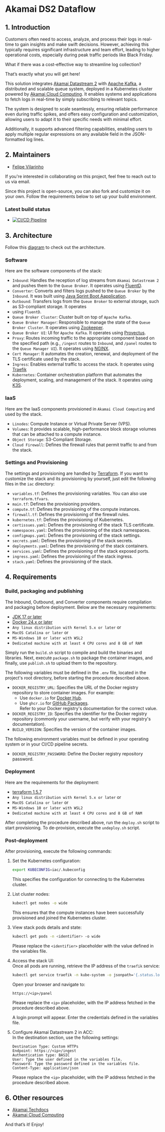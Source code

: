 # Akamai DS2 Dataflow

## 1. Introduction
Customers often need to access, analyze, and process their logs in real-time to gain insights and make swift decisions. 
However, achieving this typically requires significant infrastructure and team effort, leading to higher operational 
costs, especially during peak traffic periods like Black Friday.

What if there was a cost-effective way to streamline log collection?

That’s exactly what you will get here!

This solution integrates [Akamai Datastream 2](https://techdocs.akamai.com/datastream2/docs/welcome-datastream2) with
[Apache Kafka](https://kafka.apache.org/), a distributed and scalable queue system, deployed in a Kubernetes cluster 
powered by [Akamai Cloud Computing](https://www.linode.com). It enables systems and applications to fetch logs in 
real-time by simply subscribing to relevant topics.

The system is designed to scale seamlessly, ensuring reliable performance even during traffic spikes, and offers easy 
configuration and customization, allowing users to adapt it to their specific needs with minimal effort. 

Additionally, it supports advanced filtering capabilities, enabling users to apply multiple regular expressions on any 
available field in the JSON-formatted log lines.

## 2. Maintainers
- [Felipe Vilarinho](https://www.linkedin.com/in/fvilarinho)

If you're interested in collaborating on this project, feel free to reach out to us via email.

Since this project is open-source, you can also fork and customize it on your own. Follow the requirements below to 
set up your build environment.

### Latest build status
- [![CI/CD Pipeline](https://github.com/fvilarinho/akamai-ds2-dataflow/actions/workflows/pipeline.yml/badge.svg)](https://github.com/fvilarinho/akamai-ds2-dataflow/actions/workflows/pipeline.yml)

## 3. Architecture
Follow this [diagram](https://viewer.diagrams.net/?tags=%7B%7D&lightbox=1&highlight=0000ff&layers=1&nav=1&title=software_architecture.drawio#R%3Cmxfile%3E%3Cdiagram%20name%3D%22Page-1%22%20id%3D%2292RJ4OFCEY1Zh97tm0ry%22%3E7Vxbc5s6EP41nmkfnAEEOH60nTjNadKmJ6dz2kfZlm0aQFSI2O6vr4SFuUi2yRSISZ2HDLoA0n7ab1e7wh0w8tY3BAbLezxDbsfQZusOuOoYRt8y2X9esdlW6MDWtjUL4sxEXVrx6PxCojLpFjkzFOY6Uoxd6gT5yin2fTSluTpICF7lu82xm39rABdIqnicQleu%2Fd%2BZ0aWo1e1%2B2vABOYulePWl0ds2eDDpLGYSLuEMrzJV4LoDRgRjur3y1iPkcuElctneN97TuhsYQT4tc4MpxvEM3UhMTgyMbpLZEhz5M8Rv0DtguFo6FD0GcMpbVwxfVrekniua5QGIMT0jQtE6UyUGdIOwhyjZsC6i1bDEoMTy6IniKhW1nYx7mZGymQgVCngXu0enEmAXQgh7JGhK80czBr4oYkKXeIF96F6ntcNUQhorpX3uMA6EXH4gSjdiJcOI4rzU0Nqh3%2FjtF5Yofc%2B0XK3Fk%2BPCRhRCSvATGmEXk3icYDy%2B1DTtEAYhjshUzGo870Z0eP%2FB0ibRl3%2Bvv%2Fmf5343USZIFoge6CcWCZfMQUQJciF1nvNq8yfwHBp1Zg0PnqAHnY5hQ4%2BvT38SBrFcbJfNajhzntnlgl9eQQqZIBH02AOMpAMbRabPqyuE2c8rRNcAskrohkIl7Co0AvzNGmGU1AjwWhoBXoewfDbMDD68%2BD3BhBdShOLSXogYPtp4XDVEiX6cCEEZEkE9ELzeKPjo3aeb20%2Ff3reEiPoN0lC%2FLSxUmWpUwF6gJHuZJ6UuQFKXW3%2FCoVQpzJh18ulVW1RGv2xQZ3oHpt9yu2yWXNl21Ss7vnVACNxkOgTY8WmYefIDr0hXgVXY0lhAK%2BC4fWKK6m5o5Xw0edfWIDvqmZWgXfSskvSYI0dx2wF%2BnGOf5hyHfl%2Fb41KMRrbdyOqyToo3TYk3v0QoQqGKNgeM9JaI9f4I50%2BwLezZqMeh69L8m3Q5ckpllFQqPa9UxikpldVKZ8SSlGqE%2FXgFE5Ve%2FQOfIev%2BGBDHXwx5HM%2FQBkFwqgrWM19RwQ4Z7Iy8H0F3hL3AdSA3qZLIP09%2B8BgvkznFhAduT1PSRSqz9CapTF7FS0qDUJIKmwzNTx26zsJn11M2dbbkwZBP2ZlCdyAaPGc221IfCp1fcBI%2FinOIcIrYc61hx7riz2JsF26JT5dIxsc%2Bf8rccd1iVZ6kjnuP5VGxtML6tyRQLAUmoApM5JXeZUUmcOhPuWWmsX2mBM7nzjRZ1ROSrGjeeRCxTj6HgyJ1j6GLp0%2F8rT57D3s1p82fzCegL8HeRXP65pC3CxszhTqqoK9EHXtndSyljjsEmtDHS6U%2Bikid0EZm1JnuONg%2FQ2Udh0oHdWHVV2I1xmQFyUyFlsb8bLHZ6fCML%2BFVyAuYyxDPKkychzOseYNoyrACvSZYE%2FcnAyudnmlR9lIUoNRFi7vRppiMHTfe%2FbwJTtxteSvAyU78bIETAIbMiSofvxKgDAkoviPiCGHf5aOcx7ghzo8uXrRTrSqFS8vDZfSMC9n%2F11VnTSoB7FJCoIH4UkGeo5GmqSM%2Bu5Z9Ca1drGlPbGkvQtlIkVE2KlRPIP94pL5fQHo7UHFXAeyXBe3N14kv7om%2FH4sU7s%2FcqyOWoPDXORi%2FZIUHRBwmPU4zf7Z8QK%2BWpfLSnI9ZWEnJmbVxyf7d%2FNG9P84RGXIMaDCl3BEuLMJwCQN%2BGXnutkNK%2B3dwgtwHRuOxuQdXE0wp9hR2geLqI2gWyNO1bShc05p27IYcrBkjOl3unCDJtrJRUd78CNi%2F0d1tK63tzgZUAV%2BRWRWZcEOry9bKG8b2RlwqRUU7jkpdWwvwRgxgKUuVCOx0019A3n0r0i1JSln7ervvfG0x83Is%2Bxw%2F7FQzZMZlYe%2FdZIYMyEeh2ktbx%2FXlBdm0YqC4QdZ6S7m0KjExikfdFJpSGyjqZFo%2BeP%2B1nU5YlRgB8zhGel1OGJDTXncYcpdZJD2JnMN8d%2FPf%2FftXNwLSFxiqZEdtRmBPYioK%2Bf5iEPdNPnjRCFx1Xhze%2Bxvyu11d8R2Zbte11N%2FSfqPOVIYSlrqshGlIqOwUh5mKgM1ic3pcoyuyPbWRjSl7nGeyeTnZqE7518U1pnzu98w1Sq5pMLZhyruEnXOTQ8X%2BGfGPvWM5dLfyG7AOuhmst5tn0Z44RB%2BjCSI%2BovEefORGYeYgKhvUZO%2FGWUa%2FLETlV4mKHfMBGz5NEZrRzWpgtgs79EZ1T%2FbNVEdUI5r7ful4gKRlXzUBlW9Vm4lSH%2F4RJmpPOL64r4iPA80dH8a%2FTMHPL%2FiwtWcY6jwAZKq8D%2BXPL1QAbfLusyk7YspUqFRkylgx%2Ff2RbZ4x%2FRUXcP0b%3C%2Fdiagram%3E%3C%2Fmxfile%3E) to check out the architecture.

### Software
Here are the software components of the stack:

- `Inbound`: Handles the reception of log streams from `Akamai Datastream 2` and pushes them to the `Queue Broker`. 
It operates using [FluentD](https://www.fluentd.org/).
- `Converter`: Converts and filters logs pushed to the `Queue Broker` by the `Inbound`. It was built using [Java Sprint Boot Aapplication](https://spring.io/projects/spring-boot).
- `Outbound`: Transfers logs from the `Queue Broker` to external storage, such as S3-compliant storage. It operates 
- using `FluentD`.
- `Queue Broker Cluster`: Cluster built on top of `Apache Kafka`.
- `Queue Broker Manager`: Responsible to manage the state of the `Queue Broker Cluster`. It operates using [Zookeeper](https://zookeeper.apache.org/).
- `Queue Broker UI`: UI for `Apache Kafka`. It operates using [Provectus](https://docs.kafka-ui.provectus.io/).
- `Proxy`: Routes incoming traffic to the appropriate component based on the specified path (e.g., `/ingest` routes to 
`Inbound`, and `/panel` routes to the `Queue Manager UI`). It operates using [NGINX](https://nginx.org/).
- `Cert Manager`: It automates the creation, renewal, and deployment of the TLS certificate used by the stack.
- `Ingress`: Enables external traffic to access the stack. It operates using [Traefik](https://doc.traefik.io/traefik/)
- `Kubernetes`: Container orchestration platform that automates the deployment, scaling, and management of the stack. It
operates using [K3S](https://k3s.io/).

### IaaS
Here are the IaaS components provisioned in `Akamai Cloud Computing` and used by the stack.

- `Linodes`: Compute Instance or Virtual Private Server (VPS).
- `Volumes`: It provides scalable, high-performance block storage volumes that can be attached to a compute instance.
- `Object Storage`: S3-Compliant Storage.
- `Cloud Firewall`: Defines the firewall rules that permit traffic to and from the stack.

### Settings and Provisioning
The settings and provisioning are handled by [Terraform](https://terraform.io/). 
If you want to customize the stack and its provisioning by yourself, just edit the following files in the `iac` 
directory:

- `variables.tf`: Defines the provisioning variables. You can also use `terraform.tfvars`.
- `main.tf`: Defines the provisioning providers.
- `compute.tf`: Defines the provisioning of the compute instances.
- `firewall.tf`: Defines the provisioning of the firewall rules.
- `kubernetes.tf`: Defines the provisioning of Kubernetes.
- `certissues.yaml`: Defines the provisioning of the stack TLS certificate.
- `namespaces.yaml`: Defines the provisioning of the stack namespaces.
- `configmaps.yaml`: Defines the provisioning of the stack settings.
- `secrets.yaml`: Defines the provisioning of the stack secrets.
- `deployments.yaml`: Defines the provisioning of the stack containers.
- `services.yaml`: Defines the provisioning of the stack exposed ports.
- `ingress.yaml`: Defines the provisioning of the stack ingress.
- `stack.yaml`: Defines the provisioning of the stack.

## 4. Requirements

### Build, packaging and publishing
The Inbound, Outbound, and Converter components require compilation and packaging before deployment. Below are the necessary requirements:
 
- [JDK 17 or later](https://www.oracle.com/java/technologies/downloads)
- [Docker 24.x or later](https://www.docker.com)
- `Any linux distribution with Kernel 5.x or later` or
- `MacOS Catalina or later` or
- `MS-Windows 10 or later with WSL2`
- `Dedicated machine with at least 4 CPU cores and 8 GB of RAM`

Simply run the `build.sh` script to compile and build the binaries and libraries. Next, execute `package.sh` to package 
the container images, and finally, use `publish.sh` to upload them to the repository.

The following variables must be defined in the `.env` file, located in the project's root directory, before starting the
procedure described above.

- `DOCKER_REGISTRY_URL`: Specifies the URL of the Docker registry repository to store container images. For example:
    - Use `docker.io` for [Docker Hub](https://hub.docker.com).
    - Use `ghcr.io` for [GitHub Packages](https://github.com).  
      Refer to your Docker registry's documentation for the correct value.
- `DOCKER_REGISTRY_ID`: Specifies the identifier for the Docker registry repository (commonly your username, but verify 
with your registry's documentation).
- `BUILD_VERSION`: Specifies the version of the container images.

The following environment variables must be defined in your operating system or in your CI/CD pipeline secrets.
- `DOCKER_REGISTRY_PASSWORD`: Define the Docker registry repository password.

### Deployment
Here are the requirements for the deployment:
- [terraform 1.5.7](https://terraform.io/)
- `Any linux distribution with Kernel 5.x or later` or
- `MacOS Catalina or later` or
- `MS-Windows 10 or later with WSL2`
- `Dedicated machine with at least 4 CPU cores and 8 GB of RAM`

After completing the procedure described above, run the `deploy.sh` script to start provisioning. To de-provision, 
execute the `undeploy.sh` script.

### Post-deployment
After provisioning, execute the following commands:

1. Set the Kubernetes configuration:
   ```bash
   export KUBECONFIG=iac/.kubeconfig
   ```  
   This specifies the configuration for connecting to the Kubernetes cluster.


2. List cluster nodes:
   ```bash
   kubectl get nodes -o wide
   ```  
   This ensures that the compute instances have been successfully provisioned and joined the Kubernetes cluster.


3. View stack pods details and state:
   ```bash
   kubectl get pods -n <identifier> -o wide
   ```  
   Please replace the `<identifier>` placeholder with the value defined in the variables file.


4. Access the stack UI:  
   Once all pods are running, retrieve the IP address of the `traefik` service:
   ```bash
   kubectl get service traefik -n kube-system -o jsonpath='{.status.loadBalancer.ingress}'
   ```  
   Open your browser and navigate to:
   ```text
   https://<ip>/panel
   ```  
   Please replace the `<ip>` placeholder, with the IP address fetched in the procedure described above.

   A login prompt will appear. Enter the credentials defined in the variables file.


5. Configure Akamai Datastream 2 in ACC:  
   In the destination section, use the following settings:
   ```text
   Destination Type: Custom HTTPs
   Endpoint: https://<ip>/ingest
   Authentication type: BASIC
   User: Type the user defined in the variables file.
   Password: Type the password defined in the variables file.
   Content-Type: application/json
   ```  
   Please replace the `<ip>` placeholder, with the IP address fetched in the procedure described above.

## 6. Other resources
- [Akamai Techdocs](https://techdocs.akamai.com)
- [Akamai Cloud Computing](https://www.linode.com)

And that’s it! Enjoy!